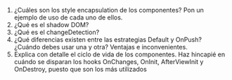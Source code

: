 1. ¿Cuáles son los style encapsulation de los componentes? Pon un ejemplo
de uso de cada uno de ellos.
2. ¿Qué es el shadow DOM?
3. ¿Qué es el changeDetection?
4. ¿Qué diferencias existen entre las estrategias Default y OnPush? ¿Cuándo
debes usar una y otra? Ventajas e inconvenientes.
5. Explica con detalle el ciclo de vida de los componentes. Haz hincapié en cuándo
se disparan los hooks OnChanges, OnInit, AfterViewInit y
OnDestroy, puesto que son los más utilizados
